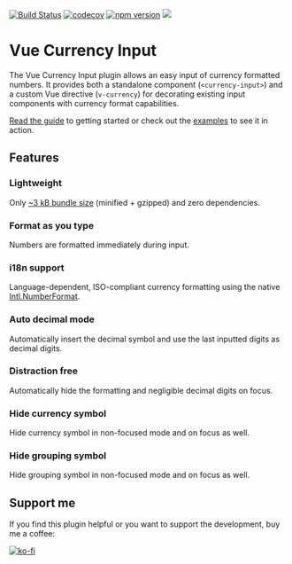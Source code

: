 [![Build Status](https://travis-ci.com/dm4t2/vue-currency-input.svg?branch=master)](https://travis-ci.com/dm4t2/vue-currency-input)
[![codecov](https://codecov.io/gh/dm4t2/vue-currency-input/branch/master/graph/badge.svg)](https://codecov.io/gh/dm4t2/vue-currency-input)
[![npm version](https://badge.fury.io/js/vue-currency-input.svg)](https://badge.fury.io/js/vue-currency-input)
![](https://img.shields.io/npm/l/vue-currency-input.svg)

# Vue Currency Input
The Vue Currency Input plugin allows an easy input of currency formatted numbers. It provides both a standalone component (`<currency-input>`) and a custom Vue directive (`v-currency`) for decorating existing input components with currency format capabilities.

[Read the guide](https://dm4t2.github.io/vue-currency-input/guide/) to getting started or check out the [examples](https://dm4t2.github.io/vue-currency-input/examples/) to see it in action.

## Features

### Lightweight
Only [~3 kB bundle size](https://bundlephobia.com/result?p=vue-currency-input) (minified + gzipped) and zero dependencies.

### Format as you type
Numbers are formatted immediately during input.

### i18n support
Language-dependent, ISO-compliant currency formatting using the native [Intl.NumberFormat](https://developer.mozilla.org/de/docs/Web/JavaScript/Reference/Global_Objects/NumberFormat).

### Auto decimal mode
Automatically insert the decimal symbol and use the last inputted digits as decimal digits.

### Distraction free
Automatically hide the formatting and negligible decimal digits on focus.

### Hide currency symbol
Hide currency symbol in non-focused mode and on focus as well.

### Hide grouping symbol
Hide grouping symbol in non-focused mode and on focus as well.

## Support me
If you find this plugin helpful or you want to support the development, buy me a coffee:

[![ko-fi](https://www.ko-fi.com/img/githubbutton_sm.svg)](https://ko-fi.com/D1D6SXEA)
